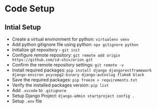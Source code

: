 # Code Setup

## Intial Setup

- Create a virtual environment for python: `virtualenv venv`
- Add python gitignore file using python: `npx gitignore python`
- Initialize git repository - `git init`
- Configure remote repository: `git remote add origin https://github.com/id-shiv/orion.git`
- Confirm the remote repository settings: `git remote -v`
- Install required packages: `pip install django djangorestframework django-environ psycopg2-binary django-autoslug flake8 black`
- Save the required packages: `pip freeze > requirements.txt`
- Verify the installed packages version: `pip list`
- Add `.vscode` to `.gitignore`
- Setup Django Project: `django-admin startproject config .`
- Setup `.env` file
